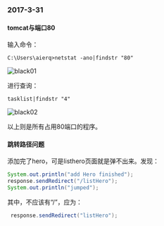 ### 2017-3-31

#### tomcat与端口80

输入命令：

```
C:\Users\aierq>netstat -ano|findstr "80"
```

![black01](F:\编程\Pictures\black01.PNG)

进行查询：

```
tasklist|findstr "4"
```

![black02](F:\编程\Pictures\black02.PNG)

以上则是所有占用80端口的程序。

#### 跳转路径问题

添加完了hero，可是listhero页面就是弹不出来。发现：

```java
System.out.println("add Hero finished");
response.sendRedirect("/listHero");
System.out.println("jumped");
```

其中，不应该有“/”，应为：

```java
 response.sendRedirect("listHero");
```

